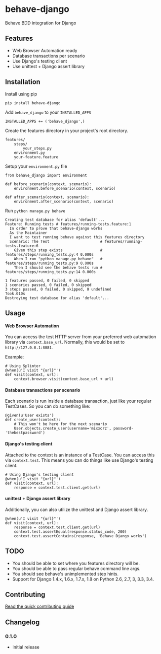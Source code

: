 # behave-django
Behave BDD integration for Django

## Features
* Web Browser Automation ready
* Database transactions per scenario
* Use Django's testing client
* Use unittest + Django assert library

## Installation

Install using pip

	pip install behave-django
    
Add `behave_django` to your `INSTALLED_APPS`

    INSTALLED_APPS += ('behave_django',)

Create the features directory in your project's root directory.

	features/
    	steps/
        	your_steps.py
        environment.py
        your-feature.feature

Setup your `environment.py` file

    from behave_django import environment

    def before_scenario(context, scenario):
        environment.before_scenario(context, scenario)

    def after_scenario(context, scenario):
        environment.after_scenario(context, scenario)

Run `python manage.py behave`

    Creating test database for alias 'default'...
    Feature: Running tests # features/running-tests.feature:1
      In order to prove that behave-django works
      As the Maintainer
      I want to test running behave against this features directory
      Scenario: The Test                       # features/running-tests.feature:6
        Given this step exists                 # features/steps/running_tests.py:4 0.000s
        When I run "python manage.py behave"   # features/steps/running_tests.py:9 0.000s
        Then I should see the behave tests run # features/steps/running_tests.py:14 0.000s

    1 features passed, 0 failed, 0 skipped
    1 scenarios passed, 0 failed, 0 skipped
    3 steps passed, 0 failed, 0 skipped, 0 undefined
    Took.010s
    Destroying test database for alias 'default'...

## Usage

#### Web Browser Automation
You can access the test HTTP server from your preferred web automation library via `context.base_url`. Normally, this would be set to `http://127.0.0.1:8081`.

Example:
	
    # Using Splinter
	@when(u'I visit "{url}"')
    def visit(context, url):
    	context.browser.visit(context.base_url + url)
        
#### Database transactions per scenario
Each scenario is run inside a database transaction, just like your regular TestCases. So you can do something like:

	@given(u'User exists')
    def create_user(context):
    	# This won't be here for the next scenario
    	User.objects.create_user(username='mixxorz', password-'thebestpassword')
    

#### Django's testing client
Attached to the context is an instance of a TestCase. You can access this via `context.test`. This means you can do things like use Django's testing client.
	
    # Using Django's testing client
	@when(u'I visit "{url}"')
    def visit(context, url):
    	response = context.test.client.get(url)
	

#### unittest + Django assert library
Additionally, you can also utilize the unittest and Django assert library.

	@when(u'I visit "{url}"')
    def visit(context, url):
    	response = context.test.client.get(url)
        context.test.assertEqual(response.status_code, 200)
        context.test.assertContains(response, 'Behave Django works')


## TODO
* You should be able to set where you features directory will be.
* You should be able to pass regular behave command line args.
* You should see behave's unimplemented step hints.
* Support for Django 1.4.x, 1.6.x, 1.7.x, 1.8 on Python 2.6, 2.7, 3, 3.3, 3.4.

## Contributing
[Read the quick contributing guide](CONTRIBUTING.md)


## Changelog
### 0.1.0
* Initial release
